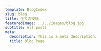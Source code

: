 ```yaml
---
template: BlogIndex
slug: blog
title: 全ての投稿
featuredImage: ../../images/blog.jpg
subtitle: All posts
meta:
  description: This is a meta description.
  title: Blog Page
---
```

